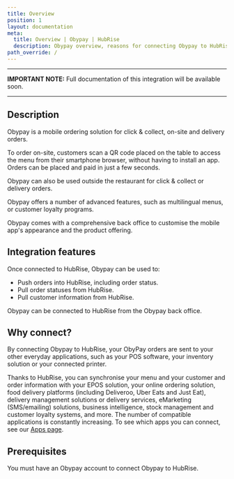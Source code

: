 ```yaml
---
title: Overview
position: 1
layout: documentation
meta:
  title: Overview | Obypay | HubRise
  description: Obypay overview, reasons for connecting Obypay to HubRise and summary of integrated features. Synchronise data between your EPOS, Obypay and your other apps.
path_override: /
---
```


---

**IMPORTANT NOTE:** Full documentation of this integration will be available soon.

---

## Description

Obypay is a mobile ordering solution for click & collect, on-site and delivery orders.

To order on-site, customers scan a QR code placed on the table to access the menu from their smartphone browser, without having to install an app. Orders can be placed and paid in just a few seconds.

Obypay can also be used outside the restaurant for click & collect or delivery orders.

Obypay offers a number of advanced features, such as multilingual menus, or customer loyalty programs.

Obypay comes with a comprehensive back office to customise the mobile app's appearance and the product offering.

## Integration features

Once connected to HubRise, Obypay can be used to:

- Push orders into HubRise, including order status.
- Pull order statuses from HubRise.
- Pull customer information from HubRise.

Obypay can be connected to HubRise from the Obypay back office.

## Why connect?

By connecting Obypay to HubRise, your ObyPay orders are sent to your other everyday applications, such as your POS software, your inventory solution or your connected printer.

Thanks to HubRise, you can synchronise your menu and your customer and order information with your EPOS solution, your online ordering solution, food delivery platforms (including Deliveroo, Uber Eats and Just Eat), delivery management solutions or delivery services, eMarketing (SMS/emailing) solutions, business intelligence, stock management and customer loyalty systems, and more. The number of compatible applications is constantly increasing. To see which apps you can connect, see our [Apps page](/apps).

## Prerequisites

You must have an Obypay account to connect Obypay to HubRise.
